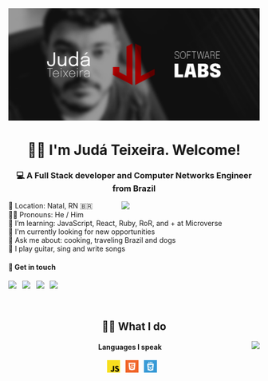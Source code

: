 <img src="./images/judalabs-banner.png" alt="Judá Teixeira Software Labs' banner with the JudaLabs logo alongside a black and white picture of Judá">

<h1 align="center">👋🏽 I'm Judá Teixeira. Welcome!</h1>
<h3 align="center">💻 A Full Stack developer and Computer Networks Engineer from Brazil</h3>

<!-- <h2 align="center">😉 About me</h2> -->

<img align="right" src="https://github-readme-stats.vercel.app/api/top-langs/?username=mrjuda&theme=dark&layout=compact" width="55%">

<p>
📍 Location: Natal, RN 🇧🇷</br>
🧒🏽 Pronouns: He / Him </br>
🌱 I’m learning: JavaScript, React, Ruby, RoR, and + at Microverse</br>
💼 I'm currently looking for new opportunities</br>
💬 Ask me about: cooking, traveling Brazil and dogs</br>
🎵 I play guitar, sing and write songs</br>

<h4>📱 Get in touch</h4>
<a href="https://twitter.com/judalabs"><img src="https://img.icons8.com/color/48/000000/twitter.png" width="4%"/></a>  &nbsp;
<a href="https://www.linkedin.com/in/judateixeira/"><img src="https://img.icons8.com/color/48/000000/linkedin.png" width="4%"/></a>  &nbsp;
<a href="https://www.facebook.com/judalabs/"><img src="https://img.icons8.com/fluent/48/000000/facebook-new.png" width="4%"/></a>  &nbsp;
<a href="https://instagram.com/judalabs"><img src="https://img.icons8.com/fluent/48/000000/instagram-new.png" width="4%"/></a>
</p>

</br>
<div>
  <h2 align="center">🥷🏽 What I do</h2>
  <a href="https://instagram.com/judalabs"><img align="right" src="https://github-readme-stats.vercel.app/api?username=mrjuda&show_icons=true&theme=dark&layout=compact"></a>
  <div align="center">
    <h4>Languages I speak</h4>
    <a href="#"><img src="./icons/javascript.png" width="5%"/></a>  &nbsp;
    <a href="#"><img src="./icons/html5.png" width="5%"/></a>  &nbsp;
    <a href="#"><img src="./icons/css3.png" width="5%"/></a>  &nbsp;
  </div>
</div>